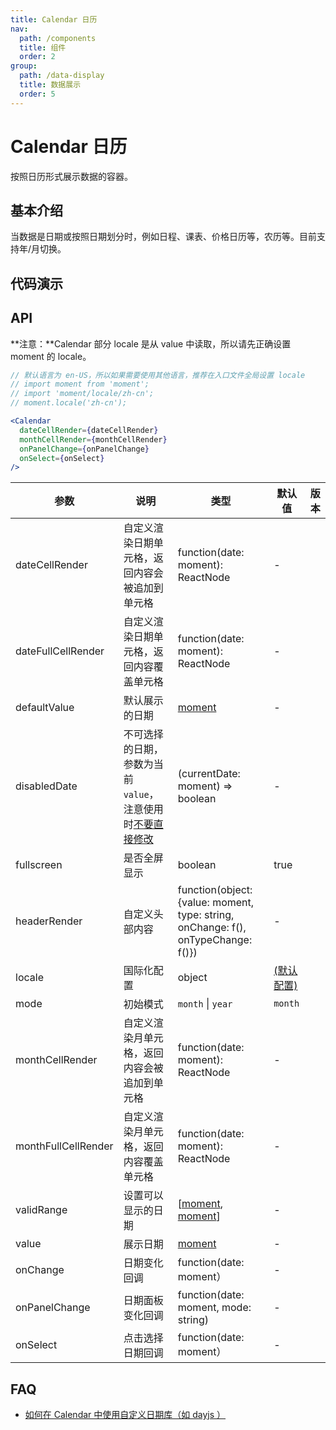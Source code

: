 ```yaml
---
title: Calendar 日历
nav:
  path: /components
  title: 组件
  order: 2
group:
  path: /data-display
  title: 数据展示
  order: 5
---
```


# Calendar 日历

按照日历形式展示数据的容器。

## 基本介绍

当数据是日期或按照日期划分时，例如日程、课表、价格日历等，农历等。目前支持年/月切换。

## 代码演示

<code src="demos/data-display/calendar/basic.tsx" title="基本" desc="一个通用的日历面板，支持年/月切换。"></code>

<code src="demos/data-display/calendar/notice-calendar.tsx" title="通知事项日历" desc="一个复杂的应用示例，用 `dateCellRender` 和 `monthCellRender` 函数来自定义需要渲染的数据。"></code>

<code src="demos/data-display/calendar/card.tsx" title="卡片模式" desc="用于嵌套在空间有限的容器中。"></code>

<code src="demos/data-display/calendar/select.tsx" title="选择功能" desc="一个通用的日历面板，支持年/月切换。"></code>

<code src="demos/data-display/calendar/customize-header.tsx" title="自定义头部" desc="自定义日历头部内容。"></code>

## API

**注意：**Calendar 部分 locale 是从 value 中读取，所以请先正确设置 moment 的 locale。

```jsx | pure
// 默认语言为 en-US，所以如果需要使用其他语言，推荐在入口文件全局设置 locale
// import moment from 'moment';
// import 'moment/locale/zh-cn';
// moment.locale('zh-cn');

<Calendar
  dateCellRender={dateCellRender}
  monthCellRender={monthCellRender}
  onPanelChange={onPanelChange}
  onSelect={onSelect}
/>
```

| 参数                | 说明                                                                                                                | 类型                                                                             | 默认值                                                                                                        | 版本 |
| ------------------- | ------------------------------------------------------------------------------------------------------------------- | -------------------------------------------------------------------------------- | ------------------------------------------------------------------------------------------------------------- | ---- |
| dateCellRender      | 自定义渲染日期单元格，返回内容会被追加到单元格                                                                      | function(date: moment): ReactNode                                                | -                                                                                                             |      |
| dateFullCellRender  | 自定义渲染日期单元格，返回内容覆盖单元格                                                                            | function(date: moment): ReactNode                                                | -                                                                                                             |      |
| defaultValue        | 默认展示的日期                                                                                                      | [moment](http://momentjs.com/)                                                   | -                                                                                                             |      |
| disabledDate        | 不可选择的日期，参数为当前 `value`，注意使用时[不要直接修改](https://github.com/ant-design/ant-design/issues/30987) | (currentDate: moment) => boolean                                                 | -                                                                                                             |      |
| fullscreen          | 是否全屏显示                                                                                                        | boolean                                                                          | true                                                                                                          |      |
| headerRender        | 自定义头部内容                                                                                                      | function(object:{value: moment, type: string, onChange: f(), onTypeChange: f()}) | -                                                                                                             |      |
| locale              | 国际化配置                                                                                                          | object                                                                           | [(默认配置)](https://github.com/ant-design/ant-design/blob/master/components/date-picker/locale/example.json) |      |
| mode                | 初始模式                                                                                                            | `month` \| `year`                                                                | `month`                                                                                                       |      |
| monthCellRender     | 自定义渲染月单元格，返回内容会被追加到单元格                                                                        | function(date: moment): ReactNode                                                | -                                                                                                             |      |
| monthFullCellRender | 自定义渲染月单元格，返回内容覆盖单元格                                                                              | function(date: moment): ReactNode                                                | -                                                                                                             |      |
| validRange          | 设置可以显示的日期                                                                                                  | \[[moment](http://momentjs.com/), [moment](http://momentjs.com/)]                | -                                                                                                             |      |
| value               | 展示日期                                                                                                            | [moment](http://momentjs.com/)                                                   | -                                                                                                             |      |
| onChange            | 日期变化回调                                                                                                        | function(date: moment）                                                          | -                                                                                                             |      |
| onPanelChange       | 日期面板变化回调                                                                                                    | function(date: moment, mode: string)                                             | -                                                                                                             |      |
| onSelect            | 点击选择日期回调                                                                                                    | function(date: moment）                                                          | -                                                                                                             |      |

## FAQ

- [如何在 Calendar 中使用自定义日期库（如 dayjs ）](/docs/react/replace-moment#Calendar)
